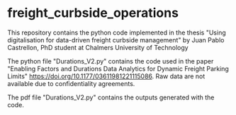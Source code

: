# freight_curbside_operations
This repository contains the python code implemented in the thesis "Using digitalisation for data-driven freight curbside management" by Juan Pablo Castrellon, PhD student at Chalmers University of Technology

The python file "Durations_V2.py" contains the code used in the paper "Enabling Factors and Durations Data Analytics for Dynamic Freight Parking Limits" https://doi.org/10.1177/03611981221115086. Raw data are not available due to confidentiality agreements.  

The pdf file "Durations_V2.py" contains the outputs generated with the code.

